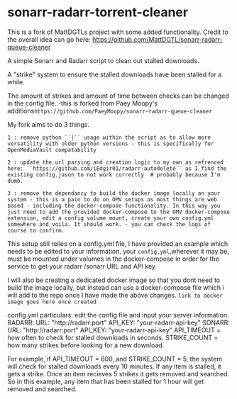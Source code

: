 # sonarr-radarr-torrent-cleaner
This is a fork of MattDGTLs project with some added functionality. Credit to the overall idea can go here: https://github.com/MattDGTL/sonarr-radarr-queue-cleaner

A simple Sonarr and Radarr script to clean out stalled downloads.

A "strike" system to ensure the stalled downloads have been stalled for a while.

The amount of strikes and amount of time between checks can be changed in the config file.
-this is forked from Paey Moopy's additions``https://github.com/PaeyMoopy/sonarr-radarr-queue-cleaner``

My fork aims to do 3 things.
```
1 : remove python ``|`` usage within the script as to allow more versatility with older python versions - this is specifically for OpenMediaVault compatability
```
```
2 : update the url parsing and creation logic to my own as refrenced here: ``https://github.com/iEdgir01/radarr-autodelete`` as I find the existing config.jason to not work correctly  # probably because I'm dumb.
```
```
3 : remove the dependancy to build the docker image locally on your system - this is a pain to do on OMV setups as most things are web based - including the docker-compose functionality. In this way you just need to add the provided docker-compose to the OMV docker-compose extension, edit a config volume mount, create your own config.yml somewhere and voila. It should work. - you can check the logs of course to confirm.
```

This setup still relies  on a config.yml file, I have provided an example which needs to be edited to your information.
your ``config.yml``,wherever it may be,  must be mounted under volumes in the docker-compose in order for the service to get your radarr /sonarr URL and API key.

I will also be creating a dedicated docker image so that you dont need to build the image locally, but instead can use a docker-compose file which i will add to the repo once I have made the above changes.
```link to docker image goes here once created```

config.yml particulars:
edit the config file and input your server information.
RADARR:
  URL: "http://radarr:port"
  API_KEY: "your-radarr-api-key"
SONARR:
  URL: "http://radarr:port"
  API_KEY: "your-radarr-api-key"
API_TIMEOUT = how often to check for stalled downloads in seconds.
STRIKE_COUNT = how many strikes before looking for a new download.

For example, if API_TIMEOUT = 600, and STRIKE_COUNT = 5, the system will check for stalled downloads every 10 minutes. If any item is stalled, it gets a strike. Once an item recieves 5 strikes it gets removed and searched.
So in this example, any item that has been stalled for 1 hour will get removed and searched.
